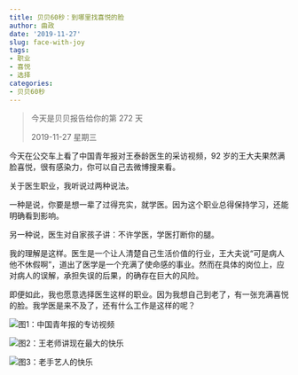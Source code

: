 ```yaml
---
title: 贝贝60秒：到哪里找喜悦的脸
author: 曲政
date: '2019-11-27'
slug: face-with-joy
tags:
- 职业
- 喜悦
- 选择
categories:
- 贝贝60秒
---
```

> 今天是贝贝报告给你的第 272 天
>
> 2019-11-27 星期三 

今天在公交车上看了中国青年报对王泰龄医生的采访视频，92 岁的王大夫果然满脸喜悦，很有感染力，你可以自己去微博搜来看。

关于医生职业，我听说过两种说法。

一种是说，你要是想一辈了过得充实，就学医。因为这个职业总得保持学习，还能明确看到影响。

另一种说，医生对自家孩子讲：不许学医，学医打断你的腿。

我的理解是这样。医生是一个让人清楚自己生活价值的行业，王大夫说“可是病人他不休假啊”，道出了医学是一个充满了使命感的事业。然而在具体的岗位上，应对病人的误解，承担失误的后果，的确存在巨大的风险。

即便如此，我也愿意选择医生这样的职业。因为我想自己到老了，有一张充满喜悦的脸。我学医是来不及了，还有什么工作是这样的呢？

![图1：中国青年报的专访视频](https://tva1.sinaimg.cn/large/006tNbRwgy1g9qefytr7wj30b40hwmy1.jpg)

![图2：王老师讲现在最大的快乐](https://tva1.sinaimg.cn/large/006tNbRwgy1g9qefzhhhmj30ib09cdg7.jpg)

![图3：老手艺人的快乐](https://tva1.sinaimg.cn/large/006tNbRwgy1g9qefzzgk8j30ek07h74l.jpg)